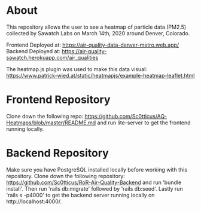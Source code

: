 # About
This repository allows the user to see a heatmap of particle data (PM2.5) collected by Sawatch Labs on March 14th, 2020 around Denver, Colorado. 

Frontend Deployed at: https://air-quality-data-denver-metro.web.app/
Backend Deployed at: https://air-quality-sawatch.herokuapp.com/air_qualities

The heatmap.js plugin was used to make this data visual: https://www.patrick-wied.at/static/heatmapjs/example-heatmap-leaflet.html

# Frontend Repository
Clone down the following repo: https://github.com/Sc0tticus/AQ-Heatmaps/blob/master/README.md and run lite-server to get the frontend running locally.

# Backend Repository
Make sure you have PostgreSQL installed locally before working with this repository. Clone down the following repository: https://github.com/Sc0tticus/RoR-Air-Quality-Backend and run 'bundle install'. Then run 'rails db:migrate' followed by 'rails db:seed'. Lastly run 'rails s -p4000' to get the backend server running locally on http://localhost:4000/.
